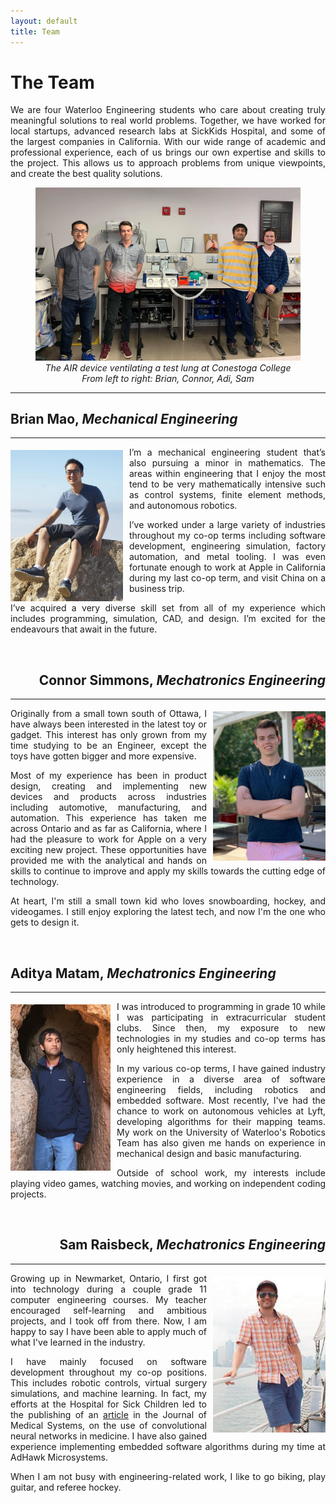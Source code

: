 ```yaml
---
layout: default
title: Team
---
```

# The Team
<div style="text-align: justify"> We are four Waterloo Engineering students who care about creating truly meaningful solutions to real world problems. Together, we have worked for local startups, advanced research labs at SickKids Hospital, and some of the largest companies in California. With our wide range of academic and professional experience, each of us brings our own expertise and skills to the project. This allows us to approach problems from unique viewpoints, and create the best quality solutions.
</div> <p></p>

<figure align="center">
  <img src="/assets/img/team.png" width="750">
  <figcaption><i>The AIR device ventilating a test lung at Conestoga College<br>From left to right: Brian, Connor, Adi, Sam</i></figcaption>
</figure>

<hr class="section">

<!-- Brian -->
<h2 align="left"> Brian Mao, <i> Mechanical Engineering</i> </h2>

---

<img src="/assets/img/Brian_Bio_Picture.PNG" style="padding-top:5px; padding-right: 10px" width="180" align="left">

<div style="text-align: justify"> <p> I’m a mechanical engineering student that’s also pursuing a minor in mathematics. The areas within engineering that I enjoy the most tend to be very mathematically intensive such as control systems, finite element methods, and autonomous robotics. </p>

<p> I’ve worked under a large variety of industries throughout my co-op terms including software development, engineering simulation, factory automation, and metal tooling. I was even fortunate enough to work at Apple in California during my last co-op term, and visit China on a business trip. </p>

<p> I’ve acquired a very diverse skill set from all of my experience which includes programming, simulation, CAD, and design. I’m excited for the endeavours that await in the future.
</p> </div>
&nbsp;

<!-- Connor -->
<h2 align="right"> Connor Simmons, <i> Mechatronics Engineering</i> </h2>

---

<img src="/assets/img/Connor_Photo.jpg" style="padding-top:5px; padding-left: 10px" width="180" align="right">

<div style="text-align: justify"> <p> Originally from a small town south of Ottawa, I have always been interested in the latest toy or gadget. This interest has only grown from my time studying to be an Engineer, except the toys have gotten bigger and more expensive. </p>

<p> Most of my experience has been in product design, creating and implementing new devices and products across industries including automotive, manufacturing, and automation. This experience has taken me across Ontario and as far as California, where I had the pleasure to work for Apple on a very exciting new project. These opportunities have provided me with the analytical and hands on skills to continue to improve and apply my skills towards the cutting edge of technology. </p>

<p> At heart, I'm still a small town kid who loves snowboarding, hockey, and videogames. I still enjoy exploring the latest tech, and now I'm the one who gets to design it.
</p> </div>
&nbsp;

<!-- Adi -->
<h2 align="left"> Aditya Matam, <i> Mechatronics Engineering</i> </h2>

---

<img src="/assets/img/Adi_Photo.jpg" style="padding-top:5px; padding-right: 10px" width="160" align="left">

<div style="text-align: justify"> <p> I was introduced to programming in grade 10 while I was participating in extracurricular student clubs. Since then, my exposure to new technologies in my studies and co-op terms has only heightened this interest. </p>

<p> In my various co-op terms, I have gained industry experience in a diverse area of software engineering fields, including robotics and embedded software. Most recently, I've had the chance to work on autonomous vehicles at Lyft, developing algorithms for their mapping teams. My work on the University of Waterloo's Robotics Team has also given me hands on experience in mechanical design and basic manufacturing.</p>

<p>Outside of school work, my interests include playing video games, watching movies, and working on independent coding projects.</p>
</div>
&nbsp;

<!-- Sam -->
<h2 align="right"> Sam Raisbeck, <i> Mechatronics Engineering</i> </h2>

---

<img src="/assets/img/Sam_Photo.JPG" style="padding-top:5px; padding-left: 10px; padding-bottom:10px" width="180" align="right">

<div style="text-align: justify"> <p> Growing up in Newmarket, Ontario, I first got into technology during a couple grade 11 computer engineering courses. My teacher encouraged self-learning and ambitious projects, and I took off from there. Now, I am happy to say I have been able to apply much of what I've learned in the industry. </p>

<p> I have mainly focused on software development throughout my co-op positions. This includes robotic controls, virtual surgery simulations, and machine learning. In fact, my efforts at the Hospital for Sick Children led to the publishing of an <a href="https://www.ncbi.nlm.nih.gov/pubmed/31897740" target="_blank">article</a> in the Journal of Medical Systems, on the use of convolutional neural networks in medicine. I have also gained experience implementing embedded software algorithms during my time at AdHawk Microsystems. </p>

<p> When I am not busy with engineering-related work, I like to go biking, play guitar, and referee hockey.
</p> </div>

&nbsp;
